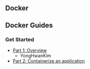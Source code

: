 ## Docker

## Docker Guides

### Get Started

- [Part 1: Overview](https://github.com/yeonise/daily-code-snippets/blob/main/Docker/Guides/GetStarted/Overview.md)
    - YongHwanKim
- [Part 2: Containerize an application]()
